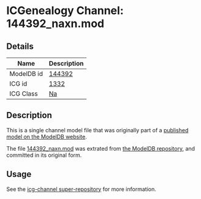 # ICGenealogy Channel: 144392\_naxn.mod

## Details

Name | Description
---- | -----------
ModelDB id | [144392](http://senselab.med.yale.edu/ModelDB/ShowModel.cshtml?model=144392)
ICG id | [1332](http://icg.neurotheory.ox.ac.uk/channels/2/1332)
ICG Class | [Na](http://icg.neurotheory.ox.ac.uk/channels/2)

## Description

This is a single channel model file that was originally part of a [published model on the ModelDB website](http://senselab.med.yale.edu/mModelDB/ShowModel.cshtml?model=144392).

The file [144392\_naxn.mod](144392_naxn.mod) was extrated from [the ModelDB repository](http://senselab.med.yale.edu/ModelDB/ShowModel.cshtml?model=144392), and committed in its original form.

## Usage

See the [icg-channel super-repository](https://github.com/icgenealogy/icg-channels) for more information.